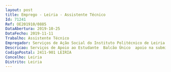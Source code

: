 ```yaml
--- 
layout: post
title: Emprego - Leiria - Assistente Técnico
Id: 71241
Ref: OE201910/0885
DataAbertura: 2019-10-25
DataFecho: 2019-11-11
Trabalho: Assistente Técnico
Empregador: Serviços de Ação Social do Instituto Politécnico de Leiria
Descricao: Serviços de Apoio ao Estudante  Balcão Único  apoio na submissão de candidaturas a bolsas de estudo, alojamento e programa FASE, prestar esclarecimentos sobre o estado e resultados dos referidos benefícios e análise de candidaturas a bolsas de estudo. Atribuição de alojamento, gestão de camas, atualização da informação nas plataformas informáticas  conceder acesso às portas principais das Residências de Estudantes, apoiar os estudantes Internacionais na procura de alojamento particular, criação de ficheiro p cobrança das mensalidades do alojamento através de débito direto  emissão de declarações  respostas via e mail  e em gestão documental relativas ao setor de Alojamento.
CodigoPostal: 2411-901 LEIRIA
Concelho: Leiria
Distrito: Leiria
--- 
```

